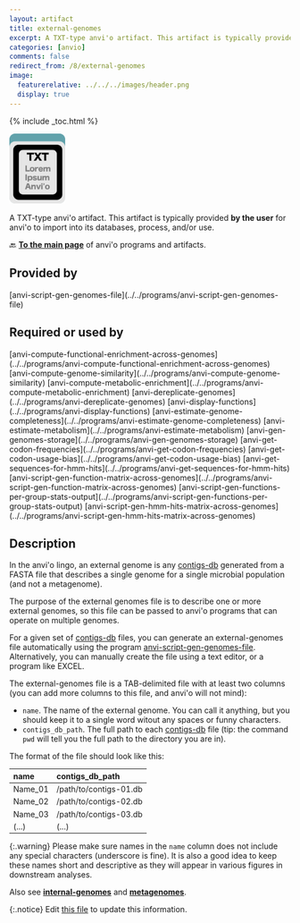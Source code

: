 ```yaml
---
layout: artifact
title: external-genomes
excerpt: A TXT-type anvi'o artifact. This artifact is typically provided by the user for anvi'o to import into its databases, process, and/or use.
categories: [anvio]
comments: false
redirect_from: /8/external-genomes
image:
  featurerelative: ../../../images/header.png
  display: true
---
```



{% include _toc.html %}


<img src="../../images/icons/TXT.png" alt="TXT" style="width:100px; border:none" />

A TXT-type anvi'o artifact. This artifact is typically provided **by the user** for anvi'o to import into its databases, process, and/or use.

🔙 **[To the main page](../../)** of anvi'o programs and artifacts.

## Provided by


<p style="text-align: left" markdown="1"><span class="artifact-p">[anvi-script-gen-genomes-file](../../programs/anvi-script-gen-genomes-file)</span></p>


## Required or used by


<p style="text-align: left" markdown="1"><span class="artifact-r">[anvi-compute-functional-enrichment-across-genomes](../../programs/anvi-compute-functional-enrichment-across-genomes)</span> <span class="artifact-r">[anvi-compute-genome-similarity](../../programs/anvi-compute-genome-similarity)</span> <span class="artifact-r">[anvi-compute-metabolic-enrichment](../../programs/anvi-compute-metabolic-enrichment)</span> <span class="artifact-r">[anvi-dereplicate-genomes](../../programs/anvi-dereplicate-genomes)</span> <span class="artifact-r">[anvi-display-functions](../../programs/anvi-display-functions)</span> <span class="artifact-r">[anvi-estimate-genome-completeness](../../programs/anvi-estimate-genome-completeness)</span> <span class="artifact-r">[anvi-estimate-metabolism](../../programs/anvi-estimate-metabolism)</span> <span class="artifact-r">[anvi-gen-genomes-storage](../../programs/anvi-gen-genomes-storage)</span> <span class="artifact-r">[anvi-get-codon-frequencies](../../programs/anvi-get-codon-frequencies)</span> <span class="artifact-r">[anvi-get-codon-usage-bias](../../programs/anvi-get-codon-usage-bias)</span> <span class="artifact-r">[anvi-get-sequences-for-hmm-hits](../../programs/anvi-get-sequences-for-hmm-hits)</span> <span class="artifact-r">[anvi-script-gen-function-matrix-across-genomes](../../programs/anvi-script-gen-function-matrix-across-genomes)</span> <span class="artifact-r">[anvi-script-gen-functions-per-group-stats-output](../../programs/anvi-script-gen-functions-per-group-stats-output)</span> <span class="artifact-r">[anvi-script-gen-hmm-hits-matrix-across-genomes](../../programs/anvi-script-gen-hmm-hits-matrix-across-genomes)</span></p>


## Description

In the anvi'o lingo, an external genome is any <span class="artifact-n">[contigs-db](/help/8/artifacts/contigs-db)</span> generated from a FASTA file that describes a single genome for a single microbial population (and not a metagenome).

The purpose of the external genomes file is to describe one or more external genomes, so this file can be passed to anvi'o programs that can operate on multiple genomes.

For a given set of <span class="artifact-n">[contigs-db](/help/8/artifacts/contigs-db)</span> files, you can generate an external-genomes file automatically using the program <span class="artifact-p">[anvi-script-gen-genomes-file](/help/8/programs/anvi-script-gen-genomes-file)</span>. Alternatively, you can manually create the file using a text editor, or a program like EXCEL.

The external-genomes file is a TAB-delimited file with at least two columns (you can add more columns to this file, and anvi'o will not mind):

* `name`. The name of the external genome. You can call it anything, but you should keep it to a single word witout any spaces or funny characters.
* `contigs_db_path`. The full path to each <span class="artifact-n">[contigs-db](/help/8/artifacts/contigs-db)</span> file (tip: the command `pwd` will tell you the full path to the directory you are in).

The format of the file should look like this:

|name|contigs_db_path|
|:--|:--|
|Name_01|/path/to/contigs-01.db|
|Name_02|/path/to/contigs-02.db|
|Name_03|/path/to/contigs-03.db|
|(...)|(...)|

{:.warning}
Please make sure names in the `name` column does not include any special characters (underscore is fine). It is also a good idea to keep these names short and descriptive as they will appear in various figures in downstream analyses.

Also see **<span class="artifact-n">[internal-genomes](/help/8/artifacts/internal-genomes)</span>** and **<span class="artifact-n">[metagenomes](/help/8/artifacts/metagenomes)</span>**.


{:.notice}
Edit [this file](https://github.com/merenlab/anvio/tree/master/anvio/docs/artifacts/external-genomes.md) to update this information.

